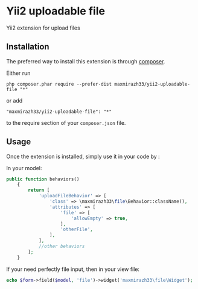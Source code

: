 Yii2 uploadable file
==================================
Yii2 extension for upload files

Installation
------------

The preferred way to install this extension is through [composer](http://getcomposer.org/download/).

Either run

```
php composer.phar require --prefer-dist maxmirazh33/yii2-uploadable-file "*"
```

or add

```
"maxmirazh33/yii2-uploadable-file": "*"
```

to the require section of your `composer.json` file.


Usage
-----

Once the extension is installed, simply use it in your code by  :

In your model:
```php
public function behaviors()
    {
        return [
            'uploadFileBehavior' => [
                'class' => \maxmirazh33\file\Behavior::className(),
                'attributes' => [
                    'file' => [
                        'allowEmpty' => true,
                    ],
                    'otherFile',
                ],
            ],
            //other behaviors
        ];
    }
```

If your need perfectly file input, then in your view file:
```php
echo $form->field($model, 'file')->widget('maxmirazh33\file\Widget');
```
